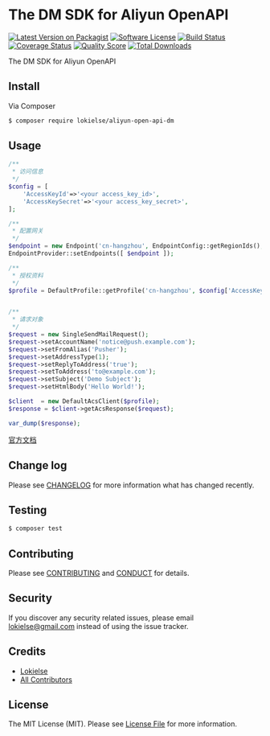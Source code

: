 The DM SDK for Aliyun OpenAPI
==============================

[![Latest Version on Packagist][ico-version]][link-packagist]
[![Software License][ico-license]](LICENSE.md)
[![Build Status][ico-travis]][link-travis]
[![Coverage Status][ico-scrutinizer]][link-scrutinizer]
[![Quality Score][ico-code-quality]][link-code-quality]
[![Total Downloads][ico-downloads]][link-downloads]


The DM SDK for Aliyun OpenAPI

## Install

Via Composer

``` bash
$ composer require lokielse/aliyun-open-api-dm
```

## Usage

```php
/**
 * 访问信息
 */
$config = [
	'AccessKeyId'=>'<your access_key_id>',
	'AccessKeySecret'=>'<your access_key_secret>',
];

/**
 * 配置网关
 */
$endpoint = new Endpoint('cn-hangzhou', EndpointConfig::getRegionIds(), EndpointConfig::getProductDomains());
EndpointProvider::setEndpoints([ $endpoint ]);

/**
 * 授权资料
 */
$profile = DefaultProfile::getProfile('cn-hangzhou', $config['AccessKeyId'], $config['AccessKeySecret']);


/**
 * 请求对象
 */
$request = new SingleSendMailRequest();
$request->setAccountName('notice@push.example.com');
$request->setFromAlias('Pusher');
$request->setAddressType(1);
$request->setReplyToAddress('true');
$request->setToAddress('to@example.com');
$request->setSubject('Demo Subject');
$request->setHtmlBody('Hello World!');

$client  = new DefaultAcsClient($profile);
$response = $client->getAcsResponse($request);

var_dump($response);
```

[官方文档](https://help.aliyun.com/document_detail/29444.html)


## Change log

Please see [CHANGELOG](CHANGELOG.md) for more information what has changed recently.

## Testing

``` bash
$ composer test
```

## Contributing

Please see [CONTRIBUTING](CONTRIBUTING.md) and [CONDUCT](CONDUCT.md) for details.

## Security

If you discover any security related issues, please email lokielse@gmail.com instead of using the issue tracker.

## Credits

- [Lokielse][link-author]
- [All Contributors][link-contributors]

## License

The MIT License (MIT). Please see [License File](LICENSE.md) for more information.

[ico-version]: https://img.shields.io/packagist/v/lokielse/aliyun-open-api-dm.svg?style=flat-square
[ico-license]: https://img.shields.io/badge/license-MIT-brightgreen.svg?style=flat-square
[ico-travis]: https://img.shields.io/travis/lokielse/aliyun-open-api-dm/master.svg?style=flat-square
[ico-scrutinizer]: https://img.shields.io/scrutinizer/coverage/g/lokielse/aliyun-open-api-dm.svg?style=flat-square
[ico-code-quality]: https://img.shields.io/scrutinizer/g/lokielse/aliyun-open-api-dm.svg?style=flat-square
[ico-downloads]: https://img.shields.io/packagist/dt/lokielse/aliyun-open-api-dm.svg?style=flat-square

[link-packagist]: https://packagist.org/packages/lokielse/aliyun-open-api-dm
[link-travis]: https://travis-ci.org/lokielse/aliyun-open-api-dm
[link-scrutinizer]: https://scrutinizer-ci.com/g/lokielse/aliyun-open-api-dm/code-structure
[link-code-quality]: https://scrutinizer-ci.com/g/lokielse/aliyun-open-api-dm
[link-downloads]: https://packagist.org/packages/lokielse/aliyun-open-api-dm
[link-author]: https://github.com/lokielse
[link-contributors]: ../../contributors